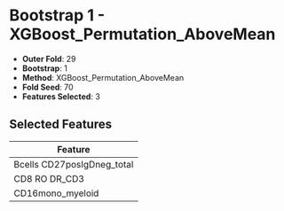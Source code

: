 # Bootstrap 1 - XGBoost_Permutation_AboveMean

- **Outer Fold**: 29
- **Bootstrap**: 1
- **Method**: XGBoost_Permutation_AboveMean
- **Fold Seed**: 70
- **Features Selected**: 3

## Selected Features

| Feature |
|---------|
| Bcells CD27posIgDneg_total |
| CD8 RO DR_CD3 |
| CD16mono_myeloid |
